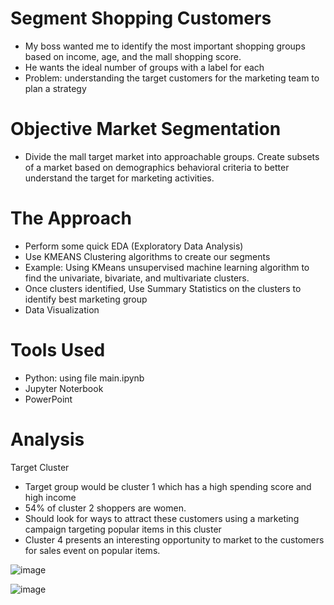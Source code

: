 # Segment Shopping Customers
- My boss wanted me to identify the most important shopping groups based on income, age, and the mall shopping score.
- He wants the ideal number of groups with a label for each
- Problem: 
understanding the target customers for the marketing team to plan a strategy

# Objective Market Segmentation
- Divide the mall target market into approachable groups. Create subsets of a market based on demographics behavioral criteria to better understand the target for marketing activities.

# The Approach
- Perform some quick EDA (Exploratory Data Analysis)
- Use KMEANS Clustering algorithms to create our segments 
- Example: Using KMeans unsupervised machine learning algorithm to find the univariate, bivariate, and multivariate clusters.
- Once clusters identified, Use Summary Statistics on the clusters to identify best marketing group
- Data Visualization 

# Tools Used 
- Python: using file main.ipynb
- Jupyter Noterbook
- PowerPoint

# Analysis
Target Cluster

- Target group would be cluster 1 which has a high spending score and high income
- 54% of cluster 2 shoppers are women. 
- Should look for ways to attract these customers using a marketing campaign targeting popular items in this cluster
- Cluster 4 presents an interesting opportunity to market to the customers for sales event on popular items.

![image](https://user-images.githubusercontent.com/78631693/236912483-5a1fcecb-9bdf-4efb-8bc5-38a47631fb6e.png)

![image](https://user-images.githubusercontent.com/78631693/236912931-eec3a0d7-68c5-4355-8c18-3b6cabf4e1a8.png)

